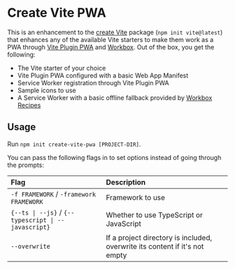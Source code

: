 # Create Vite PWA

This is an enhancement to the [create Vite](https://github.com/vitejs/vite/tree/main/packages/create-vite) package (`npm init vite@latest`) that enhances any of the available Vite starters to make them work as a PWA through [Vite Plugin PWA](https://vite-plugin-pwa.netlify.app/) and [Workbox](https://developers.google.com/web/tools/workbox). Out of the box, you get the following:

- The Vite starter of your choice
- Vite Plugin PWA configured with a basic Web App Manifest
- Service Worker registration through Vite Plugin PWA
- Sample icons to use
- A Service Worker with a basic offline fallback provided by [Workbox Recipes](https://developers.google.com/web/tools/workbox/modules/workbox-recipes#offline_fallback)

## Usage

Run `npm init create-vite-pwa [PROJECT-DIR]`.

You can pass the following flags in to set options instead of going through the prompts:

| Flag                                                | Description                                                                 |
| :-------------------------------------------------- | :-------------------------------------------------------------------------- |
| `-f FRAMEWORK` / `-framework FRAMEWORK`             | Framework to use                                                            |
| `{--ts \| --js}` / `{--typescript \| --javascript}` | Whether to use TypeScript or JavaScript                                     |
| `--overwrite`                                       | If a project directory is included, overwrite its content if it's not empty |
